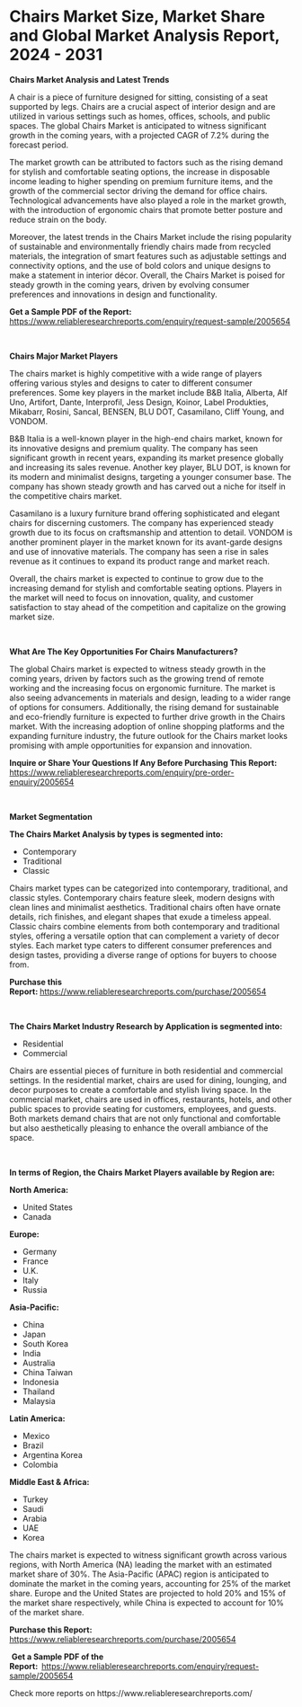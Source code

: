 <p><h1>Chairs Market Size, Market Share and Global Market Analysis Report, 2024 - 2031</h1></p><p><strong>Chairs Market Analysis and Latest Trends</strong></p>
<p><p>A chair is a piece of furniture designed for sitting, consisting of a seat supported by legs. Chairs are a crucial aspect of interior design and are utilized in various settings such as homes, offices, schools, and public spaces. The global Chairs Market is anticipated to witness significant growth in the coming years, with a projected CAGR of 7.2% during the forecast period.</p><p>The market growth can be attributed to factors such as the rising demand for stylish and comfortable seating options, the increase in disposable income leading to higher spending on premium furniture items, and the growth of the commercial sector driving the demand for office chairs. Technological advancements have also played a role in the market growth, with the introduction of ergonomic chairs that promote better posture and reduce strain on the body.</p><p>Moreover, the latest trends in the Chairs Market include the rising popularity of sustainable and environmentally friendly chairs made from recycled materials, the integration of smart features such as adjustable settings and connectivity options, and the use of bold colors and unique designs to make a statement in interior décor. Overall, the Chairs Market is poised for steady growth in the coming years, driven by evolving consumer preferences and innovations in design and functionality.</p></p>
<p><strong>Get a Sample PDF of the Report:&nbsp;</strong> <a href="https://www.reliableresearchreports.com/enquiry/request-sample/2005654">https://www.reliableresearchreports.com/enquiry/request-sample/2005654</a></p>
<p>&nbsp;</p>
<p><strong>Chairs Major Market Players</strong></p>
<p><p>The chairs market is highly competitive with a wide range of players offering various styles and designs to cater to different consumer preferences. Some key players in the market include B&B Italia, Alberta, Alf Uno, Artifort, Dante, Interprofil, Jess Design, Koinor, Label Produkties, Mikabarr, Rosini, Sancal, BENSEN, BLU DOT, Casamilano, Cliff Young, and VONDOM.</p><p>B&B Italia is a well-known player in the high-end chairs market, known for its innovative designs and premium quality. The company has seen significant growth in recent years, expanding its market presence globally and increasing its sales revenue. Another key player, BLU DOT, is known for its modern and minimalist designs, targeting a younger consumer base. The company has shown steady growth and has carved out a niche for itself in the competitive chairs market.</p><p>Casamilano is a luxury furniture brand offering sophisticated and elegant chairs for discerning customers. The company has experienced steady growth due to its focus on craftsmanship and attention to detail. VONDOM is another prominent player in the market known for its avant-garde designs and use of innovative materials. The company has seen a rise in sales revenue as it continues to expand its product range and market reach.</p><p>Overall, the chairs market is expected to continue to grow due to the increasing demand for stylish and comfortable seating options. Players in the market will need to focus on innovation, quality, and customer satisfaction to stay ahead of the competition and capitalize on the growing market size.</p></p>
<p>&nbsp;</p>
<p><strong>What Are The Key Opportunities For Chairs Manufacturers?</strong></p>
<p><p>The global Chairs market is expected to witness steady growth in the coming years, driven by factors such as the growing trend of remote working and the increasing focus on ergonomic furniture. The market is also seeing advancements in materials and design, leading to a wider range of options for consumers. Additionally, the rising demand for sustainable and eco-friendly furniture is expected to further drive growth in the Chairs market. With the increasing adoption of online shopping platforms and the expanding furniture industry, the future outlook for the Chairs market looks promising with ample opportunities for expansion and innovation.</p></p>
<p><strong>Inquire or Share Your Questions If Any Before Purchasing This Report:</strong> <a href="https://www.reliableresearchreports.com/enquiry/pre-order-enquiry/2005654">https://www.reliableresearchreports.com/enquiry/pre-order-enquiry/2005654</a></p>
<p>&nbsp;</p>
<p><strong>Market Segmentation</strong></p>
<p><strong>The Chairs Market Analysis by types is segmented into:</strong></p>
<p><ul><li>Contemporary</li><li>Traditional</li><li>Classic</li></ul></p>
<p><p>Chairs market types can be categorized into contemporary, traditional, and classic styles. Contemporary chairs feature sleek, modern designs with clean lines and minimalist aesthetics. Traditional chairs often have ornate details, rich finishes, and elegant shapes that exude a timeless appeal. Classic chairs combine elements from both contemporary and traditional styles, offering a versatile option that can complement a variety of decor styles. Each market type caters to different consumer preferences and design tastes, providing a diverse range of options for buyers to choose from.</p></p>
<p><strong>Purchase this Report:&nbsp;</strong><a href="https://www.reliableresearchreports.com/purchase/2005654">https://www.reliableresearchreports.com/purchase/2005654</a></p>
<p>&nbsp;</p>
<p><strong>The Chairs Market Industry Research by Application is segmented into:</strong></p>
<p><ul><li>Residential</li><li>Commercial</li></ul></p>
<p><p>Chairs are essential pieces of furniture in both residential and commercial settings. In the residential market, chairs are used for dining, lounging, and decor purposes to create a comfortable and stylish living space. In the commercial market, chairs are used in offices, restaurants, hotels, and other public spaces to provide seating for customers, employees, and guests. Both markets demand chairs that are not only functional and comfortable but also aesthetically pleasing to enhance the overall ambiance of the space.</p></p>
<p>&nbsp;</p>
<p><strong>In terms of Region, the Chairs Market Players available by Region are:</strong></p>
<p>
    <p> <strong> North America: </strong>
        <ul>
            <li>United States</li>
            <li>Canada</li>
        </ul>
        </p> 
    <p> <strong> Europe: </strong>
        <ul>
            <li>Germany</li>
            <li>France</li>
            <li>U.K.</li>
            <li>Italy</li>
            <li>Russia</li>
        </ul>
        </p> 
    <p> <strong> Asia-Pacific: </strong>
        <ul>
            <li>China</li>
            <li>Japan</li>
            <li>South Korea</li>
            <li>India</li>
            <li>Australia</li>
            <li>China Taiwan</li>
            <li>Indonesia</li>
            <li>Thailand</li>
            <li>Malaysia</li>
        </ul>
        </p> 
    <p> <strong> Latin America: </strong>
        <ul>
            <li>Mexico</li>
            <li>Brazil</li>
            <li>Argentina Korea</li>
            <li>Colombia</li>
        </ul>
        </p> 
    <p> <strong> Middle East & Africa: </strong>
        <ul>
            <li>Turkey</li>
            <li>Saudi</li>
            <li>Arabia</li>
            <li>UAE</li>
            <li>Korea</li>
        </ul>
    </p>
    </p>
<p><p>The chairs market is expected to witness significant growth across various regions, with North America (NA) leading the market with an estimated market share of 30%. The Asia-Pacific (APAC) region is anticipated to dominate the market in the coming years, accounting for 25% of the market share. Europe and the United States are projected to hold 20% and 15% of the market share respectively, while China is expected to account for 10% of the market share.</p></p>
<p><strong>Purchase this Report: </strong><a href="https://www.reliableresearchreports.com/purchase/2005654">https://www.reliableresearchreports.com/purchase/2005654</a></p>
<p>&nbsp;<strong>Get a Sample PDF of the Report:&nbsp;&nbsp;</strong><a href="https://www.reliableresearchreports.com/enquiry/request-sample/2005654">https://www.reliableresearchreports.com/enquiry/request-sample/2005654</a></p>
<p><strong></strong></p>
<p>Check more reports on https://www.reliableresearchreports.com/</p>